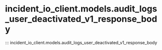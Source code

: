 # incident_io_client.models.audit_logs_user_deactivated_v1_response_body

::: incident_io_client.models.audit_logs_user_deactivated_v1_response_body
